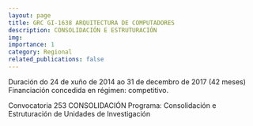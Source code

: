 ```yaml
---
layout: page
title: GRC GI-1638 ARQUITECTURA DE COMPUTADORES
description: CONSOLIDACIÓN E ESTRUTURACIÓN
img: 
importance: 1
category: Regional
related_publications: false
---
```


Duración do 24 de xuño de 2014 ao 31 de decembro de 2017 (42 meses)
Financiación concedida en régimen: competitivo.

Convocatoria 253
CONSOLIDACIÓN
Programa: Consolidación e Estruturación de Unidades de Investigación
